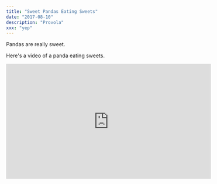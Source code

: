 ```yaml
---
title: "Sweet Pandas Eating Sweets"
date: "2017-08-10"
description: "Provola"
xxx: "yep"
---
```


Pandas are really sweet.

Here's a video of a panda eating sweets.

<iframe width="560" height="315" src="https://www.youtube.com/embed/4n0xNbfJLR8" frameborder="0" allowfullscreen></iframe>
